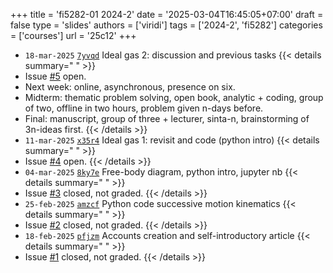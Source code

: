 +++
title = 'fi5282-01 2024-2'
date = '2025-03-04T16:45:05+07:00'
draft = false
type = 'slides'
authors = ['viridi']
tags = ['2024-2', 'fi5282']
categories = ['courses']
url = '25c12'
+++

+ `18-mar-2025` [`7yvqd`](https://osf.io/7yvqd) Ideal gas 2: discussion and previous tasks
{{< details summary=" " >}}
+ Issue [#5](https://github.com/dudung/fi5282-01-2024-2/issues/3) open.
+ Next week: online, asynchronous, presence on six.
+ Midterm: thematic problem solving, open book, analytic + coding, group of two, offline in two hours, problem given n-days before.
+ Final: manuscript, group of three + lecturer, sinta-n, brainstorming of 3n-ideas first.
{{< /details >}}
+ `11-mar-2025` [`x35r4`](https://osf.io/x35r4) Ideal gas 1: revisit and code (python intro)
{{< details summary=" " >}}
+ Issue [#4](https://github.com/dudung/fi5282-01-2024-2/issues/3) open.
{{< /details >}}
+ `04-mar-2025` [`8ky7e`](https://osf.io/8ky7e) Free-body diagram, python intro, jupyter nb
{{< details summary=" " >}}
+ Issue [#3](https://github.com/dudung/fi5282-01-2024-2/issues/3) closed, not graded.
{{< /details >}}
+ `25-feb-2025` [`amzcf`](https://osf.io/amzcf) Python code successive motion kinematics
{{< details summary=" " >}}
+ Issue [#2](https://github.com/dudung/fi5282-01-2024-2/issues/2) closed, not graded.
{{< /details >}}
+ `18-feb-2025` [`pfjzm`](https://osf.io/pfjzm) Accounts creation and self-introductory article
{{< details summary=" " >}}
+ Issue [#1](https://github.com/dudung/fi5282-01-2024-2/issues/1) closed, not graded.
{{< /details >}}

<!--more-->

<!--
## assignments
week | start | end | status | users | note | link
:-: | :-: | :-: | :-: | :-: | :-: | :-:
3 | 04-mar | 11-mar | open   | - | - | [#3](https://github.com/dudung/fi5282-01-2024-2/issues/3)
2 | 25-feb | 11-mar | open   | 5 | - | [#2](https://github.com/dudung/fi5282-01-2024-2/issues/2)
1 | 18-feb | 04-mar | closed | 8 | - | [#1](https://github.com/dudung/fi5282-01-2024-2/issues/1)
-->
